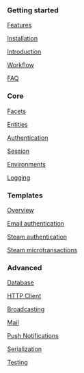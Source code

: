 
### Getting started

[Features](features)

[Installation](installation)

[Introduction](introduction)

[Workflow](workflow)

[FAQ](faq)


### Core

[Facets](facets)

[Entities](entities)

[Authentication](authentication)

[Session](session)

[Environments](environments)

[Logging](logging)


### Templates

[Overview](templates)

[Email authentication](email-authentication)

[Steam authentication](steam-authentication)

[Steam microtransactions](steam-microtransactions)

<!--
### Modules

[Overview](modules)

[<span style="opacity: 0.5">Matchmaker</span>](matchmaker)

!--
[Leaderboards](leaderboards)
-->


### Advanced

[Database](database)

[HTTP Client](http-client)

[Broadcasting](broadcasting)

[Mail](mail)

[Push Notifications](push-notifications)

[Serialization](serialization)

[Testing](testing)
